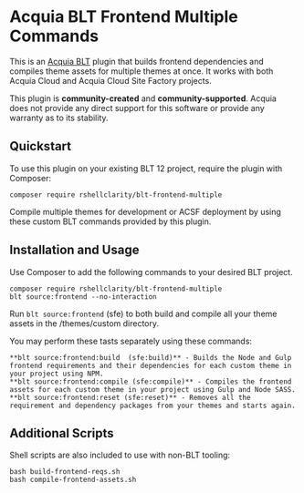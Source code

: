 Acquia BLT Frontend Multiple Commands
====

This is an [Acquia BLT](https://github.com/acquia/blt) plugin that builds frontend dependencies and compiles theme assets for multiple themes at once. It works with both Acquia Cloud and Acquia Cloud Site Factory projects.

This plugin is **community-created** and **community-supported**. Acquia does not provide any direct support for this software or provide any warranty as to its stability.

## Quickstart

To use this plugin on your existing BLT 12 project, require the plugin with Composer:

`composer require rshellclarity/blt-frontend-multiple`

Compile multiple themes for development or ACSF deployment by using these custom BLT commands provided by this plugin.


## Installation and Usage

Use Composer to add the following commands to your desired BLT project.

```
composer require rshellclarity/blt-frontend-multiple
blt source:frontend --no-interaction
```
Run `blt source:frontend`  (sfe) to both build and compile all your theme assets in the /themes/custom directory.


You may perform these tasts separately using these commands:

```
**blt source:frontend:build  (sfe:build)** - Builds the Node and Gulp frontend requirements and their dependencies for each custom theme in your project using NPM.
**blt source:frontend:compile (sfe:compile)** - Compiles the frontend assets for each custom theme in your project using Gulp and Node SASS.
**blt source:frontend:reset (sfe:reset)** - Removes all the requirement and dependency packages from your themes and starts again.
```

## Additional Scripts

Shell scripts are also included to use with non-BLT tooling:
```
bash build-frontend-reqs.sh
bash compile-frontend-assets.sh
```